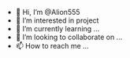 - 👋 Hi, I’m @Alion555
- 👀 I’m interested in project
- 🌱 I’m currently learning ...
- 💞️ I’m looking to collaborate on ...
- 📫 How to reach me ...

<!---
Alion555/Alion555 is a ✨ special ✨ repository because its `README.md` (this file) appears on your GitHub profile.
You can click the Preview link to take a look at your changes.
--->
